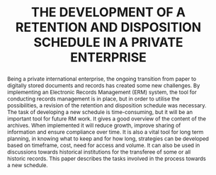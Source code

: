 ---
abstract: 'Being a private international enterprise, the ongoing transition from paper
  to digitally stored documents and records has created some new challenges.

  By implementing an Electronic Records Management (ERM) system, the tool for conducting
  records management is in place, but in order to utilise the possibilities, a revision
  of the retention and disposition schedule was necessary.

  The task of developing a new schedule is time-consuming, but it will be an important
  tool for future RM work. It gives a good overview of the content of the archives.
  When implemented it will reduce growth, improve sharing of information and ensure
  compliance over time. It is also a vital tool for long term planning, in knowing
  what to keep and for how long, strategies can be developed based on timeframe, cost,
  need for access and volume. It can also be used in discussions towards historical
  institutions for the transferee of some or all historic records.

  This paper describes the tasks involved in the process towards a new schedule.'
creators:
- Margrethe, Ellen
- Konstad, Pihl
date: null
document_url: https://services.phaidra.univie.ac.at/api/object/o:245899/download
grand_parent: iPRES
institutions: []
keywords:
- vienna
landing_page_url: https://phaidra.univie.ac.at/o:245899
language: eng
layout: publication
license: CC BY-SA 2.0 AT
notes_url: null
parent: iPRES 2010
presentation_url: null
publication_type: poster
size: 237042
source_name: iPRES
title: THE DEVELOPMENT OF A RETENTION AND DISPOSITION SCHEDULE IN A PRIVATE ENTERPRISE
year: 2010
---
